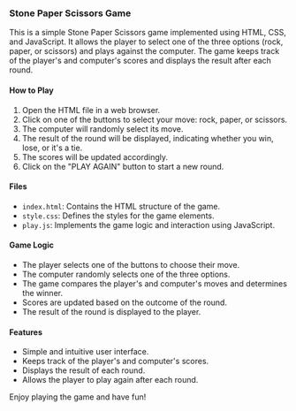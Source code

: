 
### Stone Paper Scissors Game

This is a simple Stone Paper Scissors game implemented using HTML, CSS, and JavaScript. It allows the player to select one of the three options (rock, paper, or scissors) and plays against the computer. The game keeps track of the player's and computer's scores and displays the result after each round.

#### How to Play
1. Open the HTML file in a web browser.
2. Click on one of the buttons to select your move: rock, paper, or scissors.
3. The computer will randomly select its move.
4. The result of the round will be displayed, indicating whether you win, lose, or it's a tie.
5. The scores will be updated accordingly.
6. Click on the "PLAY AGAIN" button to start a new round.

#### Files
- `index.html`: Contains the HTML structure of the game.
- `style.css`: Defines the styles for the game elements.
- `play.js`: Implements the game logic and interaction using JavaScript.

#### Game Logic
- The player selects one of the buttons to choose their move.
- The computer randomly selects one of the three options.
- The game compares the player's and computer's moves and determines the winner.
- Scores are updated based on the outcome of the round.
- The result of the round is displayed to the player.

#### Features
- Simple and intuitive user interface.
- Keeps track of the player's and computer's scores.
- Displays the result of each round.
- Allows the player to play again after each round.

Enjoy playing the game and have fun!
